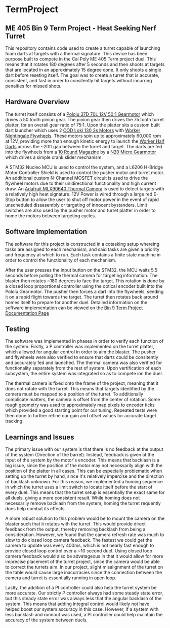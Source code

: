 # TermProject
## ME 405 Bin 9 Term Project - Heat Seeking Nerf Turret

 This repository contains code used to create a turret capable of launching foam darts at targets with a thermal signature. This device has been purpose built to compete in the Cal Poly ME 405 Term project duel. This means that it rotates 180 degrees after 5 seconds and then shoots at targets that are located in an approximately 15 degree cone. It only shoots a single dart before reseting itself. The goal was to create a turret that is accurate, consistent, and fast in order to consitently hit targets without incurring penalties for missed shots.

 ## Hardware Overview

 The turret itself consists of a [Pololu 37D 70L 12V 50:1 Gearmotor](https://www.pololu.com/product/4753/resources) which drives a 50 tooth pinion gear. The pinion gear then drives the 75 tooth turret platter, for an overall gear ratio of 75:1. Upon the platter sits a custom built dart launcher which uses 2 [OOD Loki 130 3s Motors](https://outofdarts.com/products/loki-130-3s-high-rpm-neo-motor-for-nerf-blasters) with [Worker Nightingale Flywheels](https://outofdarts.com/products/nightingale-flywheel-pair?_pos=6&_sid=e8fd52227&_ss=r). These motors spin up to approximately 60,000 rpm at 12V, providing more than enough kinetic energy to launch the [Worker Half Darts](https://outofdarts.com/products/worker-short-darts-200-pack-gen3-glow-tip) across the ~20ft gap between the turret and target. The darts are fed into the flywheels from a [10 Round Magazine](https://outofdarts.com/products/worker-10-round-talon-short-dart-magazine) by a [N20 Micro Gearmotor](https://outofdarts.com/products/n20-metal-gear-motor-micro-size-300-3000rmp-multiple-options) which drives a simple crank slider mechanism.

 A STM32 Nucleo MCU is used to control the system, and a L6206 H-Bridge Motor Controller Shield is used to control the pusher motor and turret motor. An additional custom N-Channel MOSFET circuit is used to drive the flywheel motors due to their unidirectional functionality and high current draw. An [Adafruit MLX90640 Thermal Camera](https://www.adafruit.com/product/4407) is used to detect targets with a relatively high heat signature. 12V Power is wired through a large red E-Stop button to allow the user to shut off motor power in the event of rapid unscheduled dissasembly or targeting of innocent bystanders. Limit switches are also used by the pusher motor and turret platter in order to home the motors between targeting cycles.  

## Software Implementation
The software for this project is constructed in a cotasking setup whereing tasks are assigned to each mechanism, and said tasks are given a priority and frequency at which to run. Each task contains a finite state machine in order to control the functionality of each mechanism.
 
After the user presses the input button on the STM32, the MCU waits 5.5 seconds before polling the thermal camera for targeting information. The blaster then rotates ~180 degrees to face the target. This rotation is done by a closed loop proportional controller using the optical encoder built into the Pololu Gearmotor. The pusher then forces a dart into the flywheels, sending it on a rapid flight towards the target. The turret then rotates back around homes itself to prepare for another duel. Detailed information on the software implementation can be viewed on the [Bin 9 Term Project Documentation Page](https://logdotzipp.github.io/TermProject/)

## Testing
The software was implemented in phases in order to verify each function of the system. Firstly, a P controller was implemented on the turret platter, which allowed for angular control in order to aim the blaster. The pusher and flywheels were also verified to ensure that darts could be consitently and accurately fed and launched. The thermal camera was also verified for functionality separately from the rest of system. Upon vertification of each subsystem, the entire system was integrated so as to compete ion the duel.

The thermal camera is fixed onto the frame of the project, meaning that it does not rotate with the turret. This means that targets identified by the camera must be mapped to a position of the turret. To additionally complicate matters, the camera is offset from the center of rotation. Some rough geometry was used to approximately map pixels to encoder ticks which provided a good starting point for our tuning. Repeated tests were then done to further refine our gain and offset values for accurate target tracking. 

## Learnings and Issues
The primary issue with our system is that there is no feedback at the output of the system (Direction of the barrel). Instead, feedback is given at the input of the system by the motor's encoder. This means that backlash is a big issue, since the position of the motor may not necessarily align with the position of the platter in all cases. This can be especially problematic when setting up the turret by hand, since it's relatively impercise and the direction of backlash unknown. For this reason, we implemented a homing sequence in which the turret uses a limit switch to locate itself before the start of every duel. This means that the turret setup is essentially the exact same for all duels, giving a more consistent result. While homing does not necessarily remove backlash from the system, homing the turret requently does help combat its effects.

A more robust solution to this problem would be to mount the camera on the blaster such that it rotates with the turret. This would provide direct feedback from the output, thereby removing backlash from being a consideration. However, we found that the camera refresh rate was much to slow to do closed loop camera feedback. The fastest we could get the camera to update was every 400ms, which is not nearly fast enough to provide closed loop control over a ~10 second duel. Using closed loop camera feedback would also be advatageous in that it would allow for more imprecise placement of the turret project, since the camera would be able to correct the turrets aim. In our project, slight misalignment of the turret on the table would cause large inacurracies since the connection between the camera and turret is essentially running in open loop.

Lastly, the addition of a PI controller could also help the turret system be more accurate. Our strictly P controller always had some steady state error, but this steady state error was always less that the angular backlash of the system. This means that adding integral control would likely not have helped boost our system accuracy in this case. However, if a system with less backlash and runnout was used, a PI controller could help maintain the accuracy of the system between duels.



